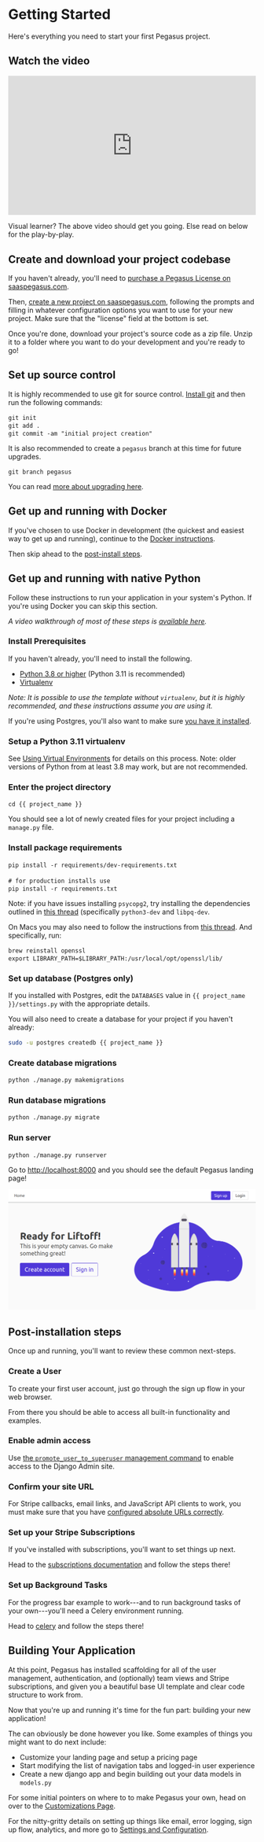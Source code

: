 Getting Started
===============

Here's everything you need to start your first Pegasus project.

## Watch the video

<div style="position: relative; padding-bottom: 56.25%; height: 0; overflow: hidden; max-width: 100%; height: auto; margin-bottom: 1em;">
    <iframe src="https://www.youtube.com/embed/mod5WwUWOZw" frameborder="0" allowfullscreen style="position: absolute; top: 0; left: 0; width: 100%; height: 100%;"></iframe>
</div>

Visual learner? The above video should get you going.
Else read on below for the play-by-play.

## Create and download your project codebase

If you haven't already, you'll need to [purchase a Pegasus License on saaspegasus.com](http://www.saaspegasus.com/licenses/).

Then, [create a new project on saaspegasus.com](https://www.saaspegasus.com/projects/),
following the prompts and filling in whatever configuration options you want to use for your new project.
Make sure that the "license" field at the bottom is set.

Once you're done, download your project's source code as a zip file.
Unzip it to a folder where you want to do your development and you're ready to go!

## Set up source control

It is highly recommended to use git for source control.
[Install git](https://git-scm.com/downloads) and then run the following commands:

```
git init
git add .
git commit -am "initial project creation"
```

It is also recommended to create a `pegasus` branch at this time for future upgrades.

```
git branch pegasus
```

You can read [more about upgrading here](/upgrading).

## Get up and running with Docker

If you've chosen to use Docker in development (the quickest and easiest way to get up and running),
continue to the [Docker instructions](/docker).

Then skip ahead to the [post-install steps](https://docs.saaspegasus.com/getting-started.html#post-installation-steps).

## Get up and running with native Python

Follow these instructions to run your application in your system's Python.
If you're using Docker you can skip this section.

*A video walkthrough of most of these steps is [available here](https://www.youtube.com/watch?v=kUoKm81OFqk).*

### Install Prerequisites

If you haven't already, you'll need to install the following.

- [Python 3.8 or higher](https://www.python.org/downloads/) (Python 3.11 is recommended)
- [Virtualenv](https://virtualenv.pypa.io/en/stable/)

*Note: It is possible to use the template without `virtualenv`, 
but it is highly recommended, and these instructions assume you are using it.*

If you're using Postgres, you'll also want to make sure [you have it installed](https://www.postgresql.org/download/).

### Setup a Python 3.11 virtualenv

See [Using Virtual Environments](/using-virtualenvs/) for details on this process.
Note: older versions of Python from at least 3.8 may work, but are not recommended.

### Enter the project directory

```
cd {{ project_name }}
```

You should see a lot of newly created files for your project including a `manage.py` file.

### Install package requirements

```shell
pip install -r requirements/dev-requirements.txt

# for production installs use
pip install -r requirements.txt
```

Note: if you have issues installing `psycopg2`, try installing the dependencies outlined in 
[this thread](https://stackoverflow.com/questions/22938679/error-trying-to-install-postgres-for-python-psycopg2) 
(specifically `python3-dev` and `libpq-dev`.

On Macs you may also need to follow the instructions from [this thread](https://stackoverflow.com/a/58722268/8207). And specifically, run:

```
brew reinstall openssl
export LIBRARY_PATH=$LIBRARY_PATH:/usr/local/opt/openssl/lib/
```

### Set up database (Postgres only)

If you installed with Postgres, edit the `DATABASES` value in `{{ project_name }}/settings.py` with
the appropriate details.

You will also need to create a database for your project if you haven't already:

```bash
sudo -u postgres createdb {{ project_name }}
```

### Create database migrations

```bash
python ./manage.py makemigrations
```

### Run database migrations

```bash
python ./manage.py migrate
```

### Run server

```bash
python ./manage.py runserver
```

Go to [http://localhost:8000](http://localhost:8000) and you should see the default Pegasus landing page!

![Landing Page](images/pegasus-landing-page.png)

## Post-installation steps

Once up and running, you'll want to review these common next-steps.

### Create a User

To create your first user account, just go through the sign up flow in your web browser.

From there you should be able to access all built-in functionality and examples.

### Enable admin access

Use [the `promote_user_to_superuser` management command](https://docs.saaspegasus.com/cookbooks.html#use-the-django-admin-ui)
to enable access to the Django Admin site.

### Confirm your site URL

For Stripe callbacks, email links, and JavaScript API clients to work, you must make sure that you have
[configured absolute URLs correctly](https://docs.saaspegasus.com/configuration.html#absolute-urls).

### Set up your Stripe Subscriptions

If you've installed with subscriptions, you'll want to set things up next.

Head to the [subscriptions documentation](/subscriptions) and follow the steps there!

### Set up Background Tasks

For the progress bar example to work---and to run background tasks of your own---you'll need a Celery environment running.

Head to [celery](/celery) and follow the steps there!

## Building Your Application

At this point, Pegasus has installed scaffolding for all of the user management, authentication, and (optionally) 
team views and Stripe subscriptions, and given you a beautiful base UI template and clear code 
structure to work from. 
 
Now that you're up and running it's time for the fun part: building your new application!

The can obviously be done however you like.
Some examples of things you might want to do next include:

- Customize your landing page and setup a pricing page
- Start modifying the list of navigation tabs and logged-in user experience
- Create a new django app and begin building out your data models in `models.py`

For some initial pointers on where to to make Pegasus your own, head on over to the 
[Customizations Page](/customizations).

For the nitty-gritty details on setting up things like email, error logging, sign up flow, analytics, and more 
go to [Settings and Configuration](/configuration).
